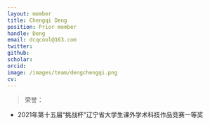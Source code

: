 ```yaml
---
layout: member
title: Chengqi Deng
position: Prior member
handle: Deng
email: dcqcool@163.com
twitter: 
github: 
scholar:
orcid: 
image: /images/team/dengchengqi.png
cv: 
---
```


> 荣誉：

- 2021年第十五届“挑战杯”辽宁省大学生课外学术科技作品竞赛一等奖